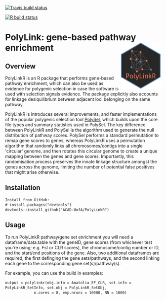   <!-- badges: start -->
  [![Travis build status](https://travis-ci.org/ACAD-UofA/PolyLinkR.svg?branch=master)](https://travis-ci.org/ACAD-UofA/PolyLinkR)
  <!-- badges: end -->
  <!-- badges: start -->
[![R build status](https://github.com/ACAD-UofA/PolyLinkR/workflows/R-CMD-check/badge.svg)](https://github.com/ACAD-UofA/PolyLinkR/actions)
<!-- badges: end -->
  
# PolyLink: gene-based pathway enrichment <img src="inst/sticker/polylinkr_150px.png" align="right" />
## Overview
PolyLinkR is an R package that performs gene-based pathway enrichment, which can also be used as evidence for polygenic selection in case the software is used with selection signals evidence. The package explicitly also accounts for linkage desiquilibrium between adjacent loci belonging on the same pathway.

PolyLinkR is introduces several improvements, and faster implementations of the popular polygenic selection tool [PolySel](github.com/CMPG/polysel), which builds upon the core file types and summary statistics used in PolySel. The key difference between PolyLinkR and PolySel is the algorithm used to generate the null distribution of pathway scores. PolySel performs a standard permutation to remap gene scores to genes, whereas PolyLinkR uses a permutation algorithm that randomly links all chromosomes/contigs into a single 'circular' genome, and then rotates this circular genome to create a unique mapping between the genes and gene scores. Importantly, this randomisation process preserves the innate linkage structure amongst the genes across the genome, limiting the number of potential false positives that might arise otherwise.

## Installation

```
Install from GitHub:
# install.packages("devtools")
devtools::install_github("ACAD-UofA/PolyLinkR")
```

## Usage
To run PolyLinkR pathway/gene set enrichment you will need a dataframe/data.table with the geneID, gene scores (from whichever test you're using; e.g. Fst or CLR scores), the chromosome/contig number or ID, and the start/end positions of the gene. Also, two additional dataframes are required, the first definging the gene sets/pathways, and the second linking each gene to the corresponding gene set(s)/pathway(s).

For example, you can use the build in examples:

```
output = polylinkr(obj.info = Anatolia_EF_CLR, set.info = PolyLinkR_SetInfo, set.obj = PolyLinkR_SetObj,
             n.cores = 8, emp.nruns = 10000, NN = 1000)
```
